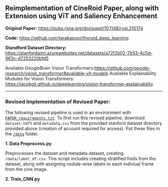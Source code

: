 ## Reimplementation of CineRoid Paper, along with Extension using ViT and Saliency Enhancement

**Original Paper:** https://pubs.rsna.org/doi/suppl/10.1148/ryai.210174 

**Code:** https://github.com/tarakapoor/thyroid_deep_learning

**Standford Dataset Directory:** https://stanfordaimi.azurewebsites.net/datasets/a72f2b02-7b53-4c5d-963c-d7253220bfd5

Available GoogleBrain Vision Transformers:https://github.com/google-research/vision_transformer#available-vit-models
Available Explainability Modules for Vision Transformers: https://jacobgil.github.io/deeplearning/vision-transformer-explainability

--------------------------------------

### Revised Implementation of Revised Paper:

The following revised pipeline is used in an environment with <code>[PAPER_requirements.txt](/install_req/PAPER_requirements.txt)</code>. To first run this revised pipeline, download <code>dataset.hdf5</code> and <code>metadata.csv</code> from the provided stanford dataset directory provided above (creation of account required for access). Put these files in the <code>[/data](/data)</code> folder. 

**1. Data Preprocess.py**

Preprocesses the dataset and metadata dataset, creating <code>/data/label_df.csv</code>. This script includes creating stratified folds from the dataset, along with assigning nodule-wise labels to each indiviual frame from the cine image. 

**2. Train_CNN.py**